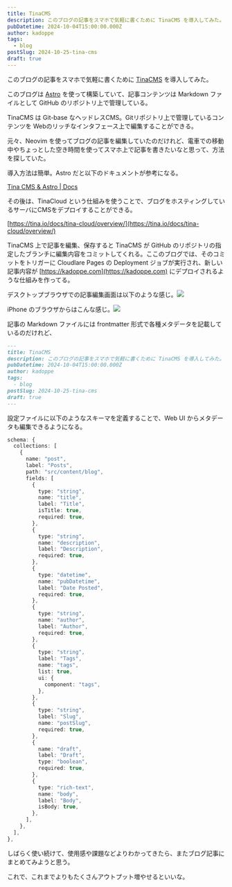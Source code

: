 ```yaml
---
title: TinaCMS
description: このブログの記事をスマホで気軽に書くために TinaCMS を導入してみた。
pubDatetime: 2024-10-04T15:00:00.000Z
author: kadoppe
tags:
  - blog
postSlug: 2024-10-25-tina-cms
draft: true
---
```


このブログの記事をスマホで気軽に書くために [TinaCMS](https://tina.io/) を導入してみた。

このブログは [Astro](https://astro.build/) を使って構築していて、記事コンテンツは Markdown ファイルとして GitHub のリポジトリ上で管理している。

TinaCMS は Git-base なヘッドレスCMS。Gitリポジトリ上で管理しているコンテンツを Webのリッチなインタフェース上で編集することができる。

元々、Neovim を使ってブログの記事を編集していたのだけれど、電車での移動中やちょっとした空き時間を使ってスマホ上で記事を書きたいなと思って、方法を探していた。

導入方法は簡単。Astro だと以下のドキュメントが参考になる。

[Tina CMS & Astro | Docs](https://docs.astro.build/en/guides/cms/tina-cms/)

その後は、TinaCloud という仕組みを使うことで、ブログをホスティングしているサーバにCMSをデプロイすることができる。

[https://tina.io/docs/tina-cloud/overview/](https://tina.io/docs/tina-cloud/overview/)

TinaCMS 上で記事を編集、保存すると TinaCMS が GitHub のリポジトリの指定したブランチに編集内容をコミットしてくれる。ここのブログでは、そのコミットをトリガーに Cloudlare Pages の Deployment ジョブが実行され、新しい記事内容が [https://kadoppe.com](https://kadoppe.com) にデプロイされるような仕組みを作ってる。

デスクトップブラウザでの記事編集画面は以下のような感じ。![](/assets/blog/tina-cms-desktop.png)

iPhone のブラウザからはこんな感じ。![](/assets/blog/tina-cms-iphone.jpg)

記事の Markdown ファイルには frontmatter 形式で各種メタデータを記載しているのだけれど、

```markdown
---
title: TinaCMS
description: このブログの記事をスマホで気軽に書くために TinaCMS を導入してみた。
pubDatetime: 2024-10-04T15:00:00.000Z
author: kadoppe
tags:
  - blog
postSlug: 2024-10-25-tina-cms
draft: true
---
```

設定ファイルに以下のようなスキーマを定義することで、Web UI からメタデータも編集できるようになる。

```typescript
schema: {
  collections: [
    {
      name: "post",
      label: "Posts",
      path: "src/content/blog",
      fields: [
        {
          type: "string",
          name: "title",
          label: "Title",
          isTitle: true,
          required: true,
        },
        {
          type: "string",
          name: "description",
          label: "Description",
          required: true,
        },
        {
          type: "datetime",
          name: "pubDatetime",
          label: "Date Posted",
          required: true,
        },
        {
          type: "string",
          name: "author",
          label: "Author",
          required: true,
        },
        {
          type: "string",
          label: "Tags",
          name: "tags",
          list: true,
          ui: {
            component: "tags",
          },
        },
        {
          type: "string",
          label: "Slug",
          name: "postSlug",
          required: true,
        },
        {
          name: "draft",
          label: "Draft",
          type: "boolean",
          required: true,
        },
        {
          type: "rich-text",
          name: "body",
          label: "Body",
          isBody: true,
        },
      ],
    },
  ],
},
```

しばらく使い続けて、使用感や課題などよりわかってきたら、またブログ記事にまとめてみようと思う。

これで、これまでよりもたくさんアウトプット増やせるといいな。
